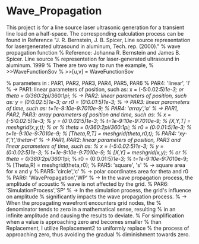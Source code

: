 # Wave_Propagation
This project is for a line source laser ultrasonic generation for a transient line load on a half-space. 
The corresponding calculation process can be found in Reference "J. R. Bernstein, J. B. Spicer, Line source representation for lasergenerated ultrasound in aluminum, Tech. rep. (2000)."
% wave propagation function 
% Reference: Johanna R. Bernstein and James B. Spicer. Line source
% representation for laser-generated ultrasound in aluminum. 1999
% There are two way to run the example,
%   >>WaveFunctionSov
%   >>[u,v] = WaveFunctionSov

% parameters in : PAR1, PAR2, PAR3, PAR4, PAR5, PAR6
% PAR4: 'linear', 'l'
%           -> PAR1: linear parameters of position, such as: x = (-5:0.02:5)*1e-3; or theta = 0/360:2*pi/360:1*pi;
%           -> PAR2: linear parameters of position, such as: y = (0:0.02:5)*1e-3; or r0 = (0:0.01:5)*1e-3;
%           -> PAR3: linear parameters of time, such as: t=1e-9:10e-9:70*10e-9;
% PAR4: 'array','a'
%           -> PAR1, PAR2, PAR3: array parameters of position and time, such as: 
%                     x = (-5:0.02:5)*1e-3;
%                     y = (0:0.02:5)*1e-3;
%                     t=1e-9:10e-9:70*10e-9;
%                     [X,Y,T] = meshgrid(x,y,t);
%                 or 
%                     theta = 0/360:2*pi/360:1*pi;
%                     r0 = (0:0.01:5)*1e-3;
%                     t=1e-9:10e-9:70*10e-9;
%                     [Theta,R,T] = meshgrid(theta,r0,t);
% PAR4: 'xy-t','t','thetar-t'
%           -> PAR1, PAR2: linear parameters of position, PAR3 and linear parameters of time, such as:
%                     x = (-5:0.02:5)*1e-3;
%                     y = (0:0.02:5)*1e-3;
%                     t=1e-9:10e-9:70*10e-9;
%                     [X,Y] = meshgrid(x,y);
%                 or 
%                     theta = 0/360:2*pi/360:1*pi;
%                     r0 = (0:0.01:5)*1e-3;
%                     t=1e-9:10e-9:70*10e-9;
%                     [Theta,R] = meshgrid(theta,r0);
% PAR5: 'square', 's'
%           -> square area for x and y
% PAR5: 'circle','c'
%           -> polar coordinates area for theta and r0
% PAR6: 'WavePropagation','WP'
%           -> In the wave propagation process, the amplitude of acoustic 
%              wave is not affected by the grid.
% PAR6: 'SimulationProcess','SP'
%           -> In the simulation process, the grid's influence on amplitude
%              significantly impacts the wave propagation process.
%           -> When the propagating wavefront encounters grid nodes, the 
%              denominator tends to zero in a mathematical sense, resulting
%              in an infinite amplitude and causing the results to deviate.
%              For simplification when a value is approaching zero and becomes smaller 
%              than Replacement, I utilize Replacement2 to uniformly replace
%              the process of approaching zero, thus avoiding the gradual 
%              diminishment towards zero.
